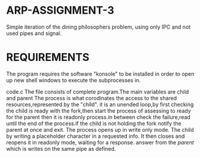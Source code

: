 # ARP-ASSIGNMENT-3

Simple iteration of the dining philosophers problem, using only IPC  and not used pipes and signal.
# REQUIREMENTS
The program requires the software "konsole" to be installed in order to open up new shell windows to
execute the subprocesses in.

code.c
The file consists of complete program.The main variables are child and parent 
The process is what corodinates the access to the shared resources,represented by the "child".
it is an unended loop,by first checking the child is ready with the fork,then start the process of assessing to ready for the parent then it is readonly process.in between check the failure,read until the end of the process.if the child is not holding the fork notify the parent at once and exit.
The process opens up in write only mode.
The child by writing a placeholder character in a requested info. It then closes and reopens it in readonly mode, waiting for a response.
answer from the _parent_ which is writes on the same pipe as defined.

